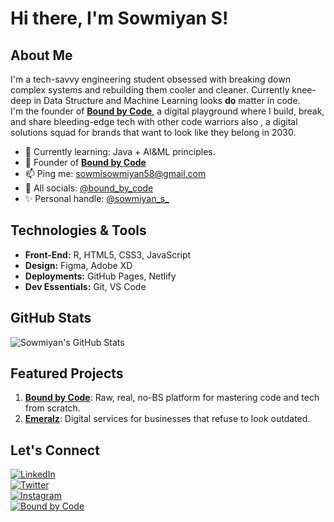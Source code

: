 # Hi there, I'm Sowmiyan S!

## About Me

I'm a tech-savvy engineering student obsessed with breaking down complex systems and rebuilding them cooler and cleaner. Currently knee-deep in Data Structure and Machine Learning looks **do** matter in code.  
I'm the founder of [**Bound by Code**](https://instagram.com/bound_by_code), a digital playground where I build, break, and share bleeding-edge tech with other code warriors also , a digital solutions squad for brands that want to look like they belong in 2030.

- 🌱 Currently learning: Java + AI&ML principles.  
- 💼 Founder of [**Bound by Code**](https://github.com/bound-by-code) 
- 📫 Ping me: [sowmisowmiyan58@gmail.com](mailto:sowmisowmiyan58@gmail.com)  
- 🔗 All socials: [@bound_by_code](https://instagram.com/bound_by_code)  
- ✨ Personal handle: [@sowmiyan_s_](https://instagram.com/sowmiyan_s_)

## Technologies & Tools

- **Front-End:** R, HTML5, CSS3, JavaScript  
- **Design:** Figma, Adobe XD  
- **Deployments:** GitHub Pages, Netlify  
- **Dev Essentials:** Git, VS Code

## GitHub Stats

![Sowmiyan's GitHub Stats](https://github-readme-stats.vercel.app/api?username=sowmiyan-s&show_icons=true&theme=radical)

## Featured Projects

1. [**Bound by Code**](https://github.com/bound-by-code): Raw, real, no-BS platform for mastering code and tech from scratch.  
2. [**Emeralz**](https://github.com/emeralz): Digital services for businesses that refuse to look outdated.

## Let's Connect

[![LinkedIn](https://img.shields.io/badge/-LinkedIn-0077B5?logo=linkedin&logoColor=white&style=flat-square)](https://www.linkedin.com/in/sowmiyan-s)  
[![Twitter](https://img.shields.io/badge/-Twitter-1DA1F2?logo=twitter&logoColor=white&style=flat-square)](https://twitter.com/sowmiyan_s_)  
[![Instagram](https://img.shields.io/badge/-Instagram-E4405F?logo=instagram&logoColor=white&style=flat-square)](https://instagram.com/sowmiyan_s_)  
[![Bound by Code](https://img.shields.io/badge/-Bound_by_Code-000000?logo=github&logoColor=white&style=flat-square)](https://instagram.com/bound_by_code)
